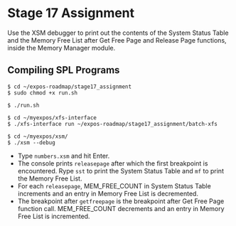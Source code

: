 # Stage 17 Assignment

Use the XSM debugger to print out the contents of the System Status Table and the Memory Free List after Get Free Page and Release Page functions, inside the Memory Manager module. 

## Compiling SPL Programs

```
$ cd ~/expos-roadmap/stage17_assignment
$ sudo chmod +x run.sh

$ ./run.sh

$ cd ~/myexpos/xfs-interface
$ ./xfs-interface run ~/expos-roadmap/stage17_assignment/batch-xfs

$ cd ~/myexpos/xsm/
$ ./xsm --debug
```

* Type `numbers.xsm` and hit Enter.
* The console prints `releasepage` after which the first breakpoint is encountered. Rype `sst` to print the System Status Table and `mf` to print the Memory Free List.
* For each `releasepage`, MEM_FREE_COUNT in System Status Table increments and an entry in Memory Free List is decremented.
* The breakpoint after `getfreepage` is the breakpoint after Get Free Page function call. MEM_FREE_COUNT decrements and an entry in Memory Free List is incremented.